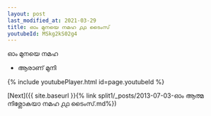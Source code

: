 ```yaml
---
layout: post
last_modified_at: 2021-03-29
title: ഓം മുനയെ നമഹ ൧൧ ടൈംസ്
youtubeId: MSkg2kS02g4
---
```

 
 
 ഓം മുനയെ നമഹ 
 
 -  ആരാണ് മുനി 
 
  
 
  
 
 
 
 
 
 


{% include youtubePlayer.html id=page.youtubeId %}
 
[Next]({{ site.baseurl }}{% link  split1/_posts/2013-07-03-ഓം ആത്മ നിര്ലോകയാ നമഹ ൧൧ ടൈംസ്.md%})
 
